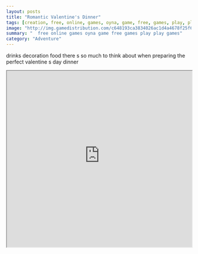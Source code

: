 ```yaml
---
layout: posts
title: "Romantic Valentine's Dinner"
tags: [creation, free, online, games, oyna, game, free, games, play, play, games]
image: "http://img.gamedistribution.com/c648193ca3834026ac1d4a4678f25f67.jpg"
summary: "  free online games oyna game free games play play games"
category: "Adventure"
---
```


drinks decoration food there s so much to think about when preparing the perfect valentine s day dinner

<iframe width="100%" height="480px;" src="http://flash.gamedistribution.com?game=c648193ca3834026ac1d4a4678f25f67"></iframe>